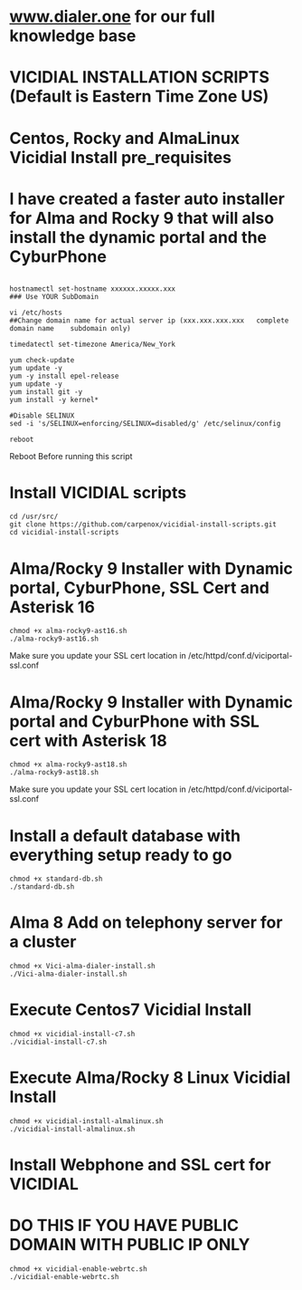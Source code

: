 
# www.dialer.one for our full knowledge base


# VICIDIAL INSTALLATION SCRIPTS (Default is Eastern Time Zone US)
# Centos, Rocky and AlmaLinux Vicidial Install pre_requisites 
# I have created a faster auto installer for Alma and Rocky 9 that will also install the dynamic portal and the CyburPhone

```

hostnamectl set-hostname xxxxxx.xxxxx.xxx
### Use YOUR SubDomain

vi /etc/hosts
##Change domain name for actual server ip (xxx.xxx.xxx.xxx   complete domain name    subdomain only)

timedatectl set-timezone America/New_York

yum check-update
yum update -y
yum -y install epel-release
yum update -y
yum install git -y
yum install -y kernel*

#Disable SELINUX
sed -i 's/SELINUX=enforcing/SELINUX=disabled/g' /etc/selinux/config    

reboot

````
  Reboot Before running this script

# Install VICIDIAL scripts

```
cd /usr/src/
git clone https://github.com/carpenox/vicidial-install-scripts.git
cd vicidial-install-scripts
```

# Alma/Rocky 9 Installer with Dynamic portal, CyburPhone, SSL Cert and Asterisk 16

```
chmod +x alma-rocky9-ast16.sh
./alma-rocky9-ast16.sh
```

Make sure you update your SSL cert location in /etc/httpd/conf.d/viciportal-ssl.conf

# Alma/Rocky 9 Installer with Dynamic portal and CyburPhone with SSL cert with Asterisk 18

```
chmod +x alma-rocky9-ast18.sh
./alma-rocky9-ast18.sh
```

Make sure you update your SSL cert location in /etc/httpd/conf.d/viciportal-ssl.conf

# Install a default database with everything setup ready to go

```
chmod +x standard-db.sh
./standard-db.sh
```


# Alma 8 Add on telephony server for a cluster

```
chmod +x Vici-alma-dialer-install.sh
./Vici-alma-dialer-install.sh
```

# Execute Centos7 Vicidial Install
```
chmod +x vicidial-install-c7.sh
./vicidial-install-c7.sh
```

# Execute Alma/Rocky 8 Linux Vicidial Install
```
chmod +x vicidial-install-almalinux.sh
./vicidial-install-almalinux.sh
```


# Install Webphone and SSL cert for VICIDIAL
# DO THIS IF YOU HAVE PUBLIC DOMAIN WITH PUBLIC IP ONLY

```
chmod +x vicidial-enable-webrtc.sh
./vicidial-enable-webrtc.sh
```
